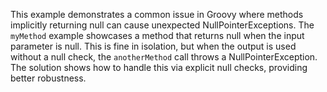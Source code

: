 This example demonstrates a common issue in Groovy where methods implicitly returning null can cause unexpected NullPointerExceptions. The `myMethod` example showcases a method that returns null when the input parameter is null. This is fine in isolation, but when the output is used without a null check, the `anotherMethod` call throws a NullPointerException. The solution shows how to handle this via explicit null checks, providing better robustness.